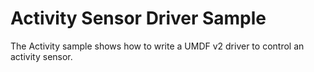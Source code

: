 <!---
    name: Activity Sensor Driver Sample
    platform: UMDF2
    language: cpp
    category: Sensors
    description: Demonstrates how to write a UMDF v2 driver to control an activity sensor.
    samplefwlink: http://go.microsoft.com/fwlink/p/?LinkId=617956
--->

# Activity Sensor Driver Sample

The Activity sample shows how to write a UMDF v2 driver to control an activity sensor.